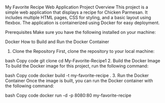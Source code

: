 My Favorite Recipe Web Application
Project Overview
This project is a simple web application that displays a recipe for Chicken Parmesan. It includes multiple HTML pages, CSS for styling, and a basic layout using flexbox. The application is containerized using Docker for easy deployment.

Prerequisites
Make sure you have the following installed on your machine:

Docker
How to Build and Run the Docker Container
1. Clone the Repository
First, clone the repository to your local machine:

bash
Copy code
git clone <your-repository-url>
cd My-Favorite-Recipe1
2. Build the Docker Image
To build the Docker image for this project, run the following command:

bash
Copy code
docker build -t my-favorite-recipe .
3. Run the Docker Container
Once the image is built, you can run the Docker container with the following command:

bash
Copy code
docker run -d -p 8080:80 my-favorite-recipe
